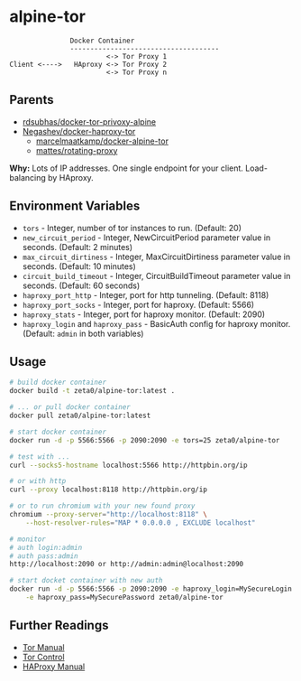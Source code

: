 alpine-tor
==================

```
               Docker Container
               -------------------------------------
                        <-> Tor Proxy 1
Client <---->   HAproxy <-> Tor Proxy 2
                        <-> Tor Proxy n
```

Parents
-------

* [rdsubhas/docker-tor-privoxy-alpine](https://github.com/rdsubhas/docker-tor-privoxy-alpine)
* [Negashev/docker-haproxy-tor](https://github.com/Negashev/docker-haproxy-tor)
    * [marcelmaatkamp/docker-alpine-tor](https://github.com/marcelmaatkamp/docker-alpine-tor)
    * [mattes/rotating-proxy](https://github.com/mattes/rotating-proxy)

__Why:__ Lots of IP addresses. One single endpoint for your client.
Load-balancing by HAproxy.

Environment Variables
-----

* `tors` - Integer, number of tor instances to run. (Default: 20)
* `new_circuit_period` - Integer, NewCircuitPeriod parameter value in seconds.
  (Default: 2 minutes)
* `max_circuit_dirtiness` - Integer, MaxCircuitDirtiness parameter value in
  seconds. (Default: 10 minutes)
* `circuit_build_timeout` - Integer, CircuitBuildTimeout parameter value in
  seconds. (Default: 60 seconds)
* `haproxy_port_http` - Integer, port for http tunneling. (Default: 8118)
* `haproxy_port_socks` - Integer, port for haproxy. (Default: 5566)
* `haproxy_stats` - Integer, port for haproxy monitor. (Default: 2090)
* `haproxy_login` and `haproxy_pass` - BasicAuth config for haproxy monitor.
  (Default: `admin` in both variables)

Usage
-----

```bash
# build docker container
docker build -t zeta0/alpine-tor:latest .

# ... or pull docker container
docker pull zeta0/alpine-tor:latest

# start docker container
docker run -d -p 5566:5566 -p 2090:2090 -e tors=25 zeta0/alpine-tor

# test with ...
curl --socks5-hostname localhost:5566 http://httpbin.org/ip

# or with http
curl --proxy localhost:8118 http://httpbin.org/ip

# or to run chromium with your new found proxy
chromium --proxy-server="http://localhost:8118" \
    --host-resolver-rules="MAP * 0.0.0.0 , EXCLUDE localhost"

# monitor
# auth login:admin
# auth pass:admin
http://localhost:2090 or http://admin:admin@localhost:2090

# start docket container with new auth
docker run -d -p 5566:5566 -p 2090:2090 -e haproxy_login=MySecureLogin \
    -e haproxy_pass=MySecurePassword zeta0/alpine-tor
```

Further Readings
----------------

* [Tor Manual](https://www.torproject.org/docs/tor-manual.html.en)
* [Tor Control](https://www.thesprawl.org/research/tor-control-protocol/)
* [HAProxy Manual](http://cbonte.github.io/haproxy-dconv/index.html)
